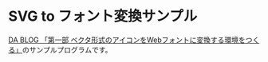 # SVG to フォント変換サンプル

[DA BLOG 「第一部 ベクタ形式のアイコンをWebフォントに変換する環境をつくる」](https://blog.dreamarts.co.jp)のサンプルプログラムです。
